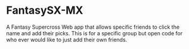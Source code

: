 # FantasySX-MX
A Fantasy Supercross Web app that allows specific friends to click the name and add their picks. This is for a specific group but open code for who ever would like to just add their own friends. 
